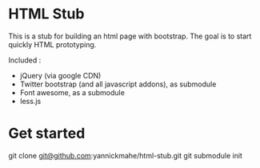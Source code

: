 
HTML Stub
=========

This is a stub for building an html page with bootstrap. The goal is to start quickly HTML prototyping.

Included :

* jQuery (via google CDN)
* Twitter bootstrap (and all javascript addons), as submodule
* Font awesome, as a submodule
* less.js

Get started
===========

git clone git@github.com:yannickmahe/html-stub.git
git submodule init